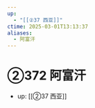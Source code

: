 ```yaml
---
up:
  - "[[②37 西亚]]"
ctime: 2025-03-01T13:13:37
aliases:
  - 阿富汗
---
```


# ②372 阿富汗

- up: [[②37 西亚]]
